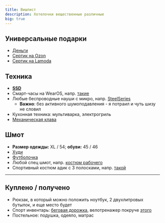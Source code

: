 ```yaml
---
title: Вишлист
description: Хотелочки вещественные различные
big: true
---
```


## Универсальные подарки

- [Деньги](https://www.tinkoff.ru/rm/leybovich.nikita1/8PkYa74332)
- [Сертик на Ozon](https://www.ozon.ru/category/podarochnye-sertifikaty-32060/)
- [Сертик на Lamoda](https://www.lamoda.ru/giftcertificate/)

## Техника

- **[SSD](https://www.citilink.ru/catalog/computers_and_notebooks/hdd/ssd_in/1134605/)**
- Смарт-часы на WearOS, напр. [такие](https://www.ozon.ru/product/smart-chasy-oppo-watch-46mm-ow19w8-black-259438398)
- Любые беспроводные науши с микро, напр. [SteelSeries](https://www.ozon.ru/category/igrovye-naushniki-15827/steelseries-26303411)
  - **Важно**: без активного шумоподавления - я потраил и чуть шизу не словил
- Кухонная техника: мультиварка, электрогриль
- [Механическая клава](https://geekboards.ru/product/durgod-taurus-k310-nature-white)
  

## Шмот

- **Размер одежды:** XL / 54; **обуви:** 45 / 46
- [Худи](https://vk.com/market-134304854?w=product-134304854_5156527)
- [Футболочка](https://streamlabs.com/vansamaofficial/merch/1116981)
- Любой спец шмот, напр. [костюм рабочего](https://www.ozon.ru/product/kostyum-rabochiy-avangard-professionalnaya-ekipirovka-194176871)
- Спортивный костюм адик с 3 полосками, напр. [такой](https://www.ozon.ru/product/sportivnyy-kostyum-adidas-essentials-tracksuit-211139784)

---

## Куплено / получено

- Рюкзак, в который можно положить ноутбук, 2 двухлитровых бутылок, и еще место будет
- Спорт инвентарь: [беговая дорожка](https://www.ozon.ru/product/begovaya-dorozhka-walkingpad-mi-walkingpad-a1-wpa1f-russkaya-versiya-174250077/), велотренажер покруче [этого](https://www.ozon.ru/context/detail/id/166261877)
- Постельное: подушка, одеяло, матрас
